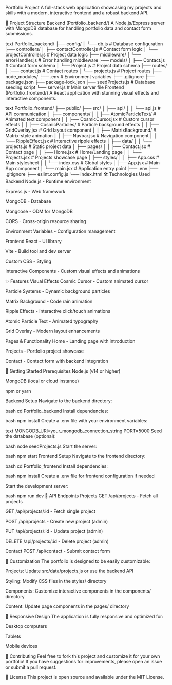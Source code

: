 Portfolio Project
A full-stack web application showcasing my projects and skills with a modern, interactive frontend and a robust backend API.

🚀 Project Structure
Backend (Portfolio_backend/)
A Node.js/Express server with MongoDB database for handling portfolio data and contact form submissions.

text
Portfolio_backend/
├── config/
│   └── db.js                 # Database configuration
├── controllers/
│   ├── contactController.js  # Contact form logic
│   └── projectController.js  # Project data logic
├── middleware/
│   └── errorHandler.js       # Error handling middleware
├── models/
│   ├── Contact.js           # Contact form schema
│   └── Project.js           # Project data schema
├── routes/
│   ├── contact.js           # Contact routes
│   └── projects.js          # Project routes
├── node_modules/
├── .env                     # Environment variables
├── .gitignore
├── package.json
├── package-lock.json
├── seedProjects.js          # Database seeding script
└── server.js               # Main server file
Frontend (Portfolio_frontend/)
A React application with stunning visual effects and interactive components.

text
Portfolio_frontend/
├── public/
├── src/
│   ├── api/
│   │   └── api.js           # API communication
│   ├── components/
│   │   ├── AtomicParticleText/    # Animated text component
│   │   ├── CosmicCursor.jsx       # Custom cursor effects
│   │   ├── CosmicParticles/       # Particle background effects
│   │   ├── GridOverlay.jsx        # Grid layout component
│   │   ├── MatrixBackground/      # Matrix-style animation
│   │   ├── Navbar.jsx             # Navigation component
│   │   └── RippleEffect.jsx       # Interactive ripple effects
│   ├── data/
│   │   └── projects.js      # Static project data
│   ├── pages/
│   │   ├── Contact.jsx      # Contact page
│   │   ├── Home.jsx         # Home/Landing page
│   │   └── Projects.jsx     # Projects showcase page
│   ├── styles/
│   │   ├── App.css          # Main stylesheet
│   │   └── index.css        # Global styles
│   ├── App.jsx              # Main App component
│   └── main.jsx             # Application entry point
├── .env
├── .gitignore
├── eslint.config.js
└── index.html
🛠️ Technologies Used
Backend
Node.js - Runtime environment

Express.js - Web framework

MongoDB - Database

Mongoose - ODM for MongoDB

CORS - Cross-origin resource sharing

Environment Variables - Configuration management

Frontend
React - UI library

Vite - Build tool and dev server

Custom CSS - Styling

Interactive Components - Custom visual effects and animations

✨ Features
Visual Effects
Cosmic Cursor - Custom animated cursor

Particle Systems - Dynamic background particles

Matrix Background - Code rain animation

Ripple Effects - Interactive click/touch animations

Atomic Particle Text - Animated typography

Grid Overlay - Modern layout enhancements

Pages & Functionality
Home - Landing page with introduction

Projects - Portfolio project showcase

Contact - Contact form with backend integration

🚀 Getting Started
Prerequisites
Node.js (v14 or higher)

MongoDB (local or cloud instance)

npm or yarn

Backend Setup
Navigate to the backend directory:

bash
cd Portfolio_backend
Install dependencies:

bash
npm install
Create a .env file with your environment variables:

text
MONGODB_URI=your_mongodb_connection_string
PORT=5000
Seed the database (optional):

bash
node seedProjects.js
Start the server:

bash
npm start
Frontend Setup
Navigate to the frontend directory:

bash
cd Portfolio_frontend
Install dependencies:

bash
npm install
Create a .env file for frontend configuration if needed

Start the development server:

bash
npm run dev
📡 API Endpoints
Projects
GET /api/projects - Fetch all projects

GET /api/projects/:id - Fetch single project

POST /api/projects - Create new project (admin)

PUT /api/projects/:id - Update project (admin)

DELETE /api/projects/:id - Delete project (admin)

Contact
POST /api/contact - Submit contact form

🎨 Customization
The portfolio is designed to be easily customizable:

Projects: Update src/data/projects.js or use the backend API

Styling: Modify CSS files in the styles/ directory

Components: Customize interactive components in the components/ directory

Content: Update page components in the pages/ directory

📱 Responsive Design
The application is fully responsive and optimized for:

Desktop computers

Tablets

Mobile devices

🤝 Contributing
Feel free to fork this project and customize it for your own portfolio! If you have suggestions for improvements, please open an issue or submit a pull request.

📄 License
This project is open source and available under the MIT License.
